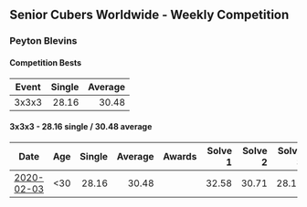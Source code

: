 ## Senior Cubers Worldwide - Weekly Competition
### Peyton Blevins

#### Competition Bests

| Event | Single | Average |
| -- | --: | --: |
| 3x3x3 | 28.16 | 30.48 |

#### 3x3x3 - 28.16 single / 30.48 average

| Date | Age | Single | Average | Awards | Solve 1 | Solve 2 | Solve 3 | Video |
| :--: | :--: | --: | --: | :--: | --: | --: | --: | :-- |
| [2020-02-03](../3x3x3/2020-02-03.md) | <30 | 28.16 | 30.48 |  | 32.58 | 30.71 | 28.16 | [Link](https://www.facebook.com/TheNewProcess/videos/3093917170665620/) |


<!-- Global site tag (gtag.js) - Google Analytics -->
<script async src="https://www.googletagmanager.com/gtag/js?id=UA-86348435-3"></script>
<script>window.dataLayer = window.dataLayer || []; function gtag() {dataLayer.push(arguments);} gtag('js', new Date()); gtag('config', 'UA-86348435-3');</script>
